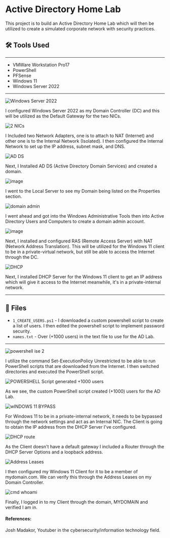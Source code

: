 # Active Directory Home Lab 

This project is to build an Active Directory Home Lab which will then be utilized to create a simulated corporate network with security practices. 

## 🛠️ Tools Used
________________________________________________________________________________________________

* VMWare Workstation Pro17
* PowerShell
* PFSense
* Windows 11
* Windows Server 2022

________________________________________________________________________________________________

![Windows Server 2022](https://github.com/user-attachments/assets/686d0760-915e-4029-ac08-00b2123c08e6)

I configured Windows Server 2022 as my Domain Controller (DC) and this will be utilized as the Default Gateway for the two NICs. 


![2 NICs](https://github.com/user-attachments/assets/a35df314-692a-4bb9-a6d1-5613e4cd8209)

I Included two Network Adapters, one is to attach to NAT (Internet) and other one is to the Internal Network (Isolated).  I then configured the Internal Network to set up the IP address, subnet mask, and DNS.


![AD DS](https://github.com/user-attachments/assets/383fb88e-41bb-492d-9bc7-858e74cab26b)

Next, I Installed AD DS (Active Directory Domain Services) and created a domain.


![image](https://github.com/user-attachments/assets/a789aaa0-0983-4311-ad63-602c99ba09fe)

I went to the Local Server to see my Domain being listed on the Properties section. 

![domain admin](https://github.com/user-attachments/assets/6a71c432-4ba4-45d4-9e9f-0faabf9398b8)

I went ahead and got into the Windows Administrative Tools then into Active Directory Users and Computers to create a domain admin account. 

![image](https://github.com/user-attachments/assets/cb757ab0-767e-47af-8b93-c62316c455ef)

Next, I installed and configured RAS (Remote Access Server) with NAT (Network Address Translation). This will be utilized for the Windows 11 client to be in a private-virtual network, but still be able to access the Internet through the DC. 

![DHCP](https://github.com/user-attachments/assets/fdbd4e46-b9fc-4c6c-876e-7ec53647f126)

Next, I installed DHCP Server for the Windows 11 client to get an IP address which will give it access to the Internet meanwhile, it's in a private-internal network.
_______________________________________________________________________________________________

## 📁 Files

- `1_CREATE_USERS.ps1` - I downloaded a custom powershell script to create a list of users. I then edited the powershell script to implement password security.
- `names.txt` - Over  (+1000 users) in the text file to use for the AD Lab.
-----------------------------------------------------------------------------------------------

![powershell ise 2](https://github.com/user-attachments/assets/ae80e8bd-e1d7-4423-87c7-be2459d8ca98)

I utilize the command Set-ExecutionPolicy Unrestricted to be able to run PowerShell scripts that are downloaded from the Internet. I then switched directories and executed the PowerShell script.

![POWERSHELL Script generated +1000 users](https://github.com/user-attachments/assets/5874c100-28a7-4914-ae5f-8e8a483e3cea)

As we see, the custom PowerShell script created (+1000) users for the AD Lab.

![wINDOWS 11 BYPASS](https://github.com/user-attachments/assets/9b033512-7ae2-4385-b736-94c734cf3556)

For Windows 11 to be in a private-internal network, it needs to be bypassed through the network settings and act as an Internal NIC. The Client is going to obtain the IP address from the DHCP Server I've configured.

![DHCP route](https://github.com/user-attachments/assets/1a062e52-203d-4efd-876a-8a51b6166681)


As the Client doesn't have a default gateway I included a Router through the DHCP Server Options and a loopback address.

![Address Leases](https://github.com/user-attachments/assets/3454249e-eda7-4285-bdcf-26bb02cd582b)


I then configured my Windows 11 Client for it to be a member of mydomain.com. We can verify this through the Address Leases on my Domain Controller.

![cmd whoami](https://github.com/user-attachments/assets/dc4a3936-67c9-47a8-bc72-8302b3a7cca9)

Finally, I logged in to my Client through the domain, MYDOMAIN and verified I am in.

#### References:

Josh Madakor, Youtuber in the cybersecurity/information technology field. 
